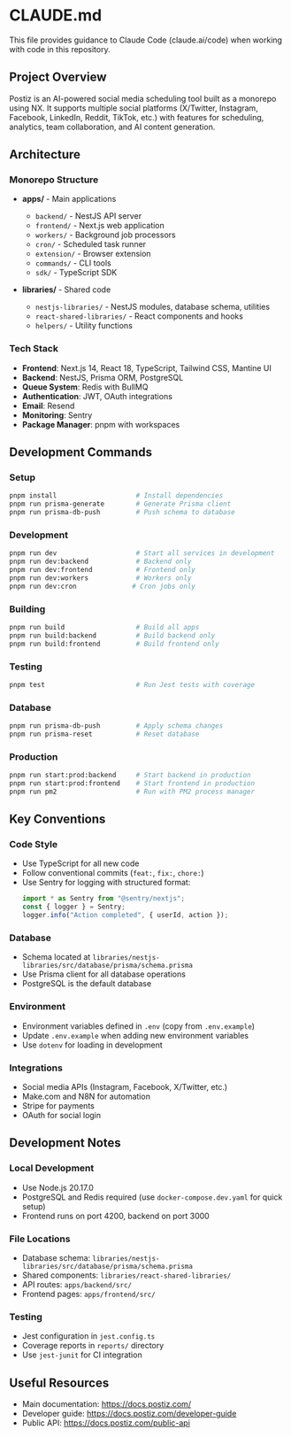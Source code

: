 # CLAUDE.md

This file provides guidance to Claude Code (claude.ai/code) when working with code in this repository.

## Project Overview

Postiz is an AI-powered social media scheduling tool built as a monorepo using NX. It supports multiple social platforms (X/Twitter, Instagram, Facebook, LinkedIn, Reddit, TikTok, etc.) with features for scheduling, analytics, team collaboration, and AI content generation.

## Architecture

### Monorepo Structure
- **apps/** - Main applications
  - `backend/` - NestJS API server
  - `frontend/` - Next.js web application
  - `workers/` - Background job processors
  - `cron/` - Scheduled task runner
  - `extension/` - Browser extension
  - `commands/` - CLI tools
  - `sdk/` - TypeScript SDK

- **libraries/** - Shared code
  - `nestjs-libraries/` - NestJS modules, database schema, utilities
  - `react-shared-libraries/` - React components and hooks
  - `helpers/` - Utility functions

### Tech Stack
- **Frontend**: Next.js 14, React 18, TypeScript, Tailwind CSS, Mantine UI
- **Backend**: NestJS, Prisma ORM, PostgreSQL
- **Queue System**: Redis with BullMQ
- **Authentication**: JWT, OAuth integrations
- **Email**: Resend
- **Monitoring**: Sentry
- **Package Manager**: pnpm with workspaces

## Development Commands

### Setup
```bash
pnpm install                    # Install dependencies
pnpm run prisma-generate        # Generate Prisma client
pnpm run prisma-db-push         # Push schema to database
```

### Development
```bash
pnpm run dev                    # Start all services in development
pnpm run dev:backend            # Backend only
pnpm run dev:frontend           # Frontend only
pnpm run dev:workers            # Workers only
pnpm run dev:cron              # Cron jobs only
```

### Building
```bash
pnpm run build                  # Build all apps
pnpm run build:backend          # Build backend only
pnpm run build:frontend         # Build frontend only
```

### Testing
```bash
pnpm test                       # Run Jest tests with coverage
```

### Database
```bash
pnpm run prisma-db-push         # Apply schema changes
pnpm run prisma-reset           # Reset database
```

### Production
```bash
pnpm run start:prod:backend     # Start backend in production
pnpm run start:prod:frontend    # Start frontend in production
pnpm run pm2                    # Run with PM2 process manager
```

## Key Conventions

### Code Style
- Use TypeScript for all new code
- Follow conventional commits (`feat:`, `fix:`, `chore:`)
- Use Sentry for logging with structured format:
  ```typescript
  import * as Sentry from "@sentry/nextjs";
  const { logger } = Sentry;
  logger.info("Action completed", { userId, action });
  ```

### Database
- Schema located at `libraries/nestjs-libraries/src/database/prisma/schema.prisma`
- Use Prisma client for all database operations
- PostgreSQL is the default database

### Environment
- Environment variables defined in `.env` (copy from `.env.example`)
- Update `.env.example` when adding new environment variables
- Use `dotenv` for loading in development

### Integrations
- Social media APIs (Instagram, Facebook, X/Twitter, etc.)
- Make.com and N8N for automation
- Stripe for payments
- OAuth for social login

## Development Notes

### Local Development
- Use Node.js 20.17.0
- PostgreSQL and Redis required (use `docker-compose.dev.yaml` for quick setup)
- Frontend runs on port 4200, backend on port 3000

### File Locations
- Database schema: `libraries/nestjs-libraries/src/database/prisma/schema.prisma`
- Shared components: `libraries/react-shared-libraries/`
- API routes: `apps/backend/src/`
- Frontend pages: `apps/frontend/src/`

### Testing
- Jest configuration in `jest.config.ts`
- Coverage reports in `reports/` directory
- Use `jest-junit` for CI integration

## Useful Resources
- Main documentation: https://docs.postiz.com/
- Developer guide: https://docs.postiz.com/developer-guide
- Public API: https://docs.postiz.com/public-api